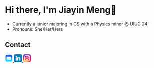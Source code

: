 <h1> Hi there, I'm Jiayin Meng👋 </h1>

* Currently a junior majoring in CS with a Physics minor @ UIUC 24'
* Pronouns: She/Her/Hers


## Contact
<div>
    <a href="mailto:charlotte.m65012@gmail.com" target="_blank">
        <img src="./mail.png" width="5%"/>
    </a>
    <a href="https://www.linkedin.com/in/jiayin-meng2002/" target="_blank">
        <img src="./linkedin.png" width="5%"/>
    </a>
    <a href="https://www.instagram.com/jiayin._.m/" target="_blank">
        <img src="./instagram.png" width="5%"/>
    </a>
    
</div>
